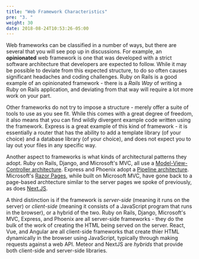 ```yaml
---
title: "Web Framework Characteristics"
pre: "3. "
weight: 30
date: 2018-08-24T10:53:26-05:00
---
```


Web frameworks can be classified in a number of ways, but there are several that you will see pop up in discussions.  For example, an **opinionated** web framework is one that was developed with a strict software architecture that developers are expected to follow.  While it may be possible to deviate from this expected structure, to do so often causes significant headaches and coding challenges.  Ruby on Rails is a good example of an opinionated framework - there is a _Rails Way_ of writing a Ruby on Rails application, and deviating from that way will require a lot more work on your part.

Other frameworks do not try to impose a structure - merely offer a suite of tools to use as you see fit.  While this comes with a great degree of freedom, it also means that you can find wildly divergent example code written using the framework.  Express is a great example of this kind of framework - it is essentially a router that has the ability to add a template library (of your choice) and a database library (of your choice), and does not expect you to lay out your files in any specific way.

Another aspect to frameworks is what kinds of architectural patterns they adopt.  Ruby on Rails, Django, and Microsoft's MVC, all use a [Model-View-Controller architecture](https://en.wikipedia.org/wiki/Model%E2%80%93view%E2%80%93controller).  Express and Phoenix adopt a [Pipeline architecture](https://en.wikipedia.org/wiki/Pipeline_(software)).  Microsoft's [Razor Pages](https://docs.microsoft.com/en-us/aspnet/core/razor-pages/?view=aspnetcore-3.1&tabs=visual-studio), while built on Microsoft MVC, have gone back to a page-based archtecture similar to the server pages we spoke of previously, as does [Next.JS](https://nextjs.org/).

A third distinction is if the framework is _server-side_ (meaning it runs on the server) or _client-side_ (meaning it consists of a JavaScript program that runs in the browser), or a hybrid of the two.  Ruby on Rails, Django, Microsoft's MVC, Express, and Phoenix are all server-side frameworks - they do the bulk of the work of creating the HTML being served on the server.  React, Vue, and Angular are all client-side frameworks that create thier HTML dynamically in the browser using JavaScript, typically through making requests against a web API.  Meteor and NextJS are _hybrids_ that provide both client-side and server-side libraries.